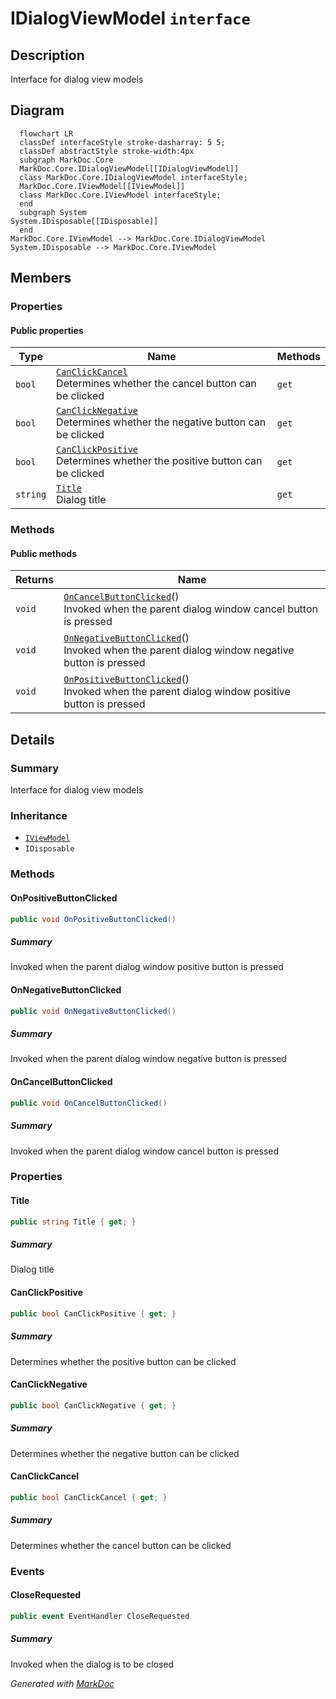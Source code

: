 # IDialogViewModel `interface`

## Description
Interface for dialog view models

## Diagram
```mermaid
  flowchart LR
  classDef interfaceStyle stroke-dasharray: 5 5;
  classDef abstractStyle stroke-width:4px
  subgraph MarkDoc.Core
  MarkDoc.Core.IDialogViewModel[[IDialogViewModel]]
  class MarkDoc.Core.IDialogViewModel interfaceStyle;
  MarkDoc.Core.IViewModel[[IViewModel]]
  class MarkDoc.Core.IViewModel interfaceStyle;
  end
  subgraph System
System.IDisposable[[IDisposable]]
  end
MarkDoc.Core.IViewModel --> MarkDoc.Core.IDialogViewModel
System.IDisposable --> MarkDoc.Core.IViewModel
```

## Members
### Properties
#### Public  properties
| Type | Name | Methods |
| --- | --- | --- |
| `bool` | [`CanClickCancel`](#canclickcancel)<br>Determines whether the cancel button can be clicked | `get` |
| `bool` | [`CanClickNegative`](#canclicknegative)<br>Determines whether the negative button can be clicked | `get` |
| `bool` | [`CanClickPositive`](#canclickpositive)<br>Determines whether the positive button can be clicked | `get` |
| `string` | [`Title`](#title)<br>Dialog title | `get` |

### Methods
#### Public  methods
| Returns | Name |
| --- | --- |
| `void` | [`OnCancelButtonClicked`](#oncancelbuttonclicked)()<br>Invoked when the parent dialog window cancel button is pressed |
| `void` | [`OnNegativeButtonClicked`](#onnegativebuttonclicked)()<br>Invoked when the parent dialog window negative button is pressed |
| `void` | [`OnPositiveButtonClicked`](#onpositivebuttonclicked)()<br>Invoked when the parent dialog window positive button is pressed |

## Details
### Summary
Interface for dialog view models

### Inheritance
 - [
`IViewModel`
](./IViewModel.md)
 - `IDisposable`

### Methods
#### OnPositiveButtonClicked
```csharp
public void OnPositiveButtonClicked()
```
##### Summary
Invoked when the parent dialog window positive button is pressed

#### OnNegativeButtonClicked
```csharp
public void OnNegativeButtonClicked()
```
##### Summary
Invoked when the parent dialog window negative button is pressed

#### OnCancelButtonClicked
```csharp
public void OnCancelButtonClicked()
```
##### Summary
Invoked when the parent dialog window cancel button is pressed

### Properties
#### Title
```csharp
public string Title { get; }
```
##### Summary
Dialog title

#### CanClickPositive
```csharp
public bool CanClickPositive { get; }
```
##### Summary
Determines whether the positive button can be clicked

#### CanClickNegative
```csharp
public bool CanClickNegative { get; }
```
##### Summary
Determines whether the negative button can be clicked

#### CanClickCancel
```csharp
public bool CanClickCancel { get; }
```
##### Summary
Determines whether the cancel button can be clicked

### Events
#### CloseRequested
```csharp
public event EventHandler CloseRequested
```
##### Summary
Invoked when the dialog is to be closed

*Generated with* [*MarkDoc*](https://github.com/hailstorm75/MarkDoc.Core)
